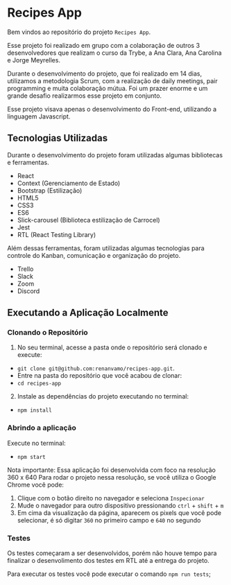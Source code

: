 # Recipes App

Bem vindos ao repositório do projeto `Recipes App`. 

Esse projeto foi realizado em grupo com a colaboração de outros 3 desenvolvedores que realizam o curso da Trybe, a Ana Clara, Ana Carolina e Jorge Meyrelles.

Durante o desenvolvimento do projeto, que foi realizado em 14 dias, utilizamos a metodologia Scrum, com a realização de daily meetings, pair programming e muita colaboração mútua. Foi um prazer enorme e um grande desafio realizarmos esse projeto em conjunto.

Esse projeto visava apenas o desenvolvimento do Front-end, utilizando a linguagem Javascript.

## Tecnologias Utilizadas

Durante o desenvolvimento do projeto foram utilizadas algumas bibliotecas e ferramentas.

* React 
* Context (Gerenciamento de Estado)
* Bootstrap (Estilização)
* HTML5
* CSS3
* ES6 
* Slick-carousel (Biblioteca estilização de Carrocel)
* Jest
* RTL (React Testing Library)

Além dessas ferramentas, foram utilizadas algumas tecnologias para controle do Kanban, comunicação e organização do projeto.

* Trello
* Slack
* Zoom
* Discord

## Executando a Aplicação Localmente

### Clonando o Repositório

1. No seu terminal, acesse a pasta onde o repositório será clonado e execute:
  - `git clone git@github.com:renanvamo/recipes-app.git`.
  - Entre na pasta do repositório que você acabou de clonar:
  - `cd recipes-app`

2. Instale as dependências do projeto executando no terminal:
  - `npm install`

### Abrindo a aplicação
Execute no terminal:
  - `npm start`
  

Nota importante: Essa aplicação foi desenvolvida com foco na resolução 360 x 640
Para rodar o projeto nessa resolução, se você utiliza o Google Chrome você pode:
1. Clique com o botão direito no navegador e seleciona `Inspecionar`
2. Mude o navegador para outro dispositivo pressionando `ctrl` + `shift` + `m`
3. Em cima da visualização da página, aparecem os pixels que você pode selecionar, é só digitar `360` no primeiro campo e `640` no segundo

### Testes

Os testes começaram a ser desenvolvidos, porém não houve tempo para finalizar o desenvolimento dos testes em RTL até a entrega do projeto.

Para executar os testes você pode executar o comando `npm run tests`;
